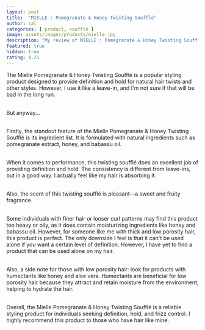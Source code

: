 ```yaml
---
layout: post
title:  "MIELLE : Pomegranate & Honey Twisting Soufflé"
author: sal
categories: [ product, soufflé ]
image: assets/images/products/mielle.jpg
description: "My review of MIELLE : Pomegranate & Honey Twisting Soufflé"
featured: true
hidden: true
rating: 4.25
---
```

The Mielle Pomegranate & Honey Twisting Soufflé is a popular styling product designed to provide definition and hold for natural hair twists and other styles. However, I use it like a leave-in, and I'm not sure if that will be bad in the long run.<br><br>

But anyway...<br><br>

Firstly, the standout feature of the Mielle Pomegranate & Honey Twisting Soufflé is its ingredient list. It is formulated with natural ingredients such as pomegranate extract, honey, and babassu oil.<br><br>

When it comes to performance, this twisting soufflé does an excellent job of providing definition and hold. The consistency is different from leave-ins, but in a good way. I actually feel like my hair is absorbing it.<br><br>

Also, the scent of this twisting soufflé is pleasant—a sweet and fruity fragrance.<br><br>

Some individuals with finer hair or looser curl patterns may find this product too heavy or oily, as it does contain moisturizing ingredients like honey and babassu oil. However, for someone like me with thick and low porosity hair, this product is perfect. The only downside I feel is that it can't be used alone if you want a certain level of definition. However, I have yet to find a product that can be used alone on my hair.<br><br>

Also, a side note for those with low porosity hair: look for products with humectants like honey and aloe vera. Humectants are beneficial for low porosity hair because they attract and retain moisture from the environment, helping to hydrate the hair.<br><br>

Overall, the Mielle Pomegranate & Honey Twisting Soufflé is a reliable styling product for individuals seeking definition, hold, and frizz control. I highly recommend this product to those who have hair like mine.<br><br>
